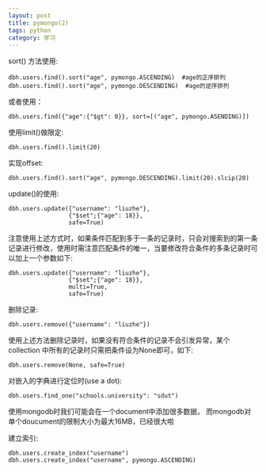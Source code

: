 ```yaml
---
layout: post
title: pymongo(2)
tags: python
category: 学习
---
```


sort() 方法使用:

	dbh.users.find().sort("age", pymongo.ASCENDING)  #age的正序排列
	dbh.users.find().sort("age", pymongo.DESCENDING)  #age的逆序排列

或者使用：

	dbh.users.find({"age":{"$gt": 0}}, sort=[("age", pymongo.ASENDING)])

使用limit()做限定:

	dbh.users.find().limit(20)

实现offset:
	
	dbh.users.find().sort("age", pymongo.DESCENDING).limit(20).slcip(20)

update()的使用:

	dbh.users.update({"username": "liuzhe"},
					 {"$set";{"age": 18}},
					 safe=True)

注意使用上述方式时，如果条件匹配到多于一条的记录时，只会对搜索到的第一条记录进行修改，使用时需注意匹配条件的唯一，当要修改符合条件的多条记录时可以加上一个参数如下:
	
	dbh.users.update({"username": "liuzhe"},
					 {"$set";{"age": 18}},
					 multi=True,
					 safe=True)

删除记录:
	
	dbh.users.remove({"username": "liuzhe"})

使用上述方法删除记录时，如果没有符合条件的记录不会引发异常，某个collection 中所有的记录时只需把条件设为None即可，如下:

	dbh.users.remove(None, safe=True)

对嵌入的字典进行定位时(use a dot):

	dbh.users.find_one("schools.university": "sdut")

使用mongodb时我们可能会在一个document中添加很多数据， 而mongodb对单个doucument的限制大小为最大16MB，已经很大啦

建立索引:

	dbh.users.create_index("username")
	dbh.users.create_index("username", pymongo.ASCENDING)
